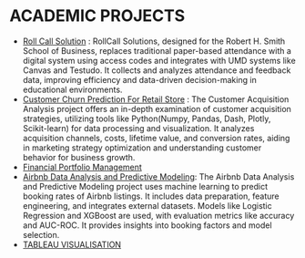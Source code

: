 # ACADEMIC PROJECTS

- [Roll Call Solution](https://github.com/nraoamuktha/Academic_projects/tree/main/DBMS_Project#rollcall-solution) : RollCall Solutions, designed for the Robert H. Smith School of Business, replaces traditional paper-based attendance with a digital system using access codes and integrates with UMD systems like Canvas and Testudo. It collects and analyzes attendance and feedback data, improving efficiency and data-driven decision-making in educational environments.
- [Customer Churn Prediction For Retail Store](https://github.com/nraoamuktha/Academic_projects/tree/main/Python_project#customer-acquisition-analysis) : The Customer Acquisition Analysis project offers an in-depth examination of customer acquisition strategies, utilizing tools like Python(Numpy, Pandas, Dash, Plotly, Scikit-learn) for data processing and visualization. It analyzes acquisition channels, costs, lifetime value, and conversion rates, aiding in marketing strategy optimization and understanding customer behavior for business growth.
- [Financial Portfolio Management]([https://www.umd.edu/](https://github.com/nraoamuktha/Academic_projects/tree/main/Financial%20information%20systems)) 
- [Airbnb Data Analysis and Predictive Modeling](https://github.com/nraoamuktha/Academic_projects/tree/main/DataMining#airbnb-data-analysis-and-predictive-modeling): The Airbnb Data Analysis and Predictive Modeling project uses machine learning to predict booking rates of Airbnb listings. It includes data preparation, feature engineering, and integrates external datasets. Models like Logistic Regression and XGBoost are used, with evaluation metrics like accuracy and AUC-ROC. It provides insights into booking factors and model selection.
- [TABLEAU VISUALISATION](https://github.com/nraoamuktha/Academic_projects/tree/main/Tableau#tableau-dashboards) 
